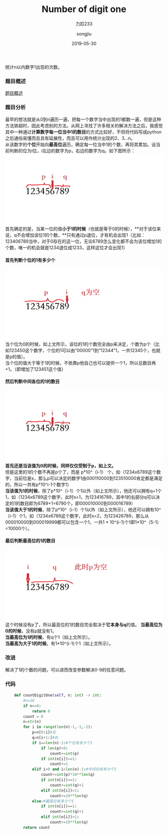 ﻿---
layout:     post
title:      Number of digit one 
subtitle:   力扣233
date:       2019-05-30
author:     songjiu
header-img: img/post-bg-2015.jpg
catalog: true
tags:
    - 算法
---

统计n以内数字1出现的次数。
### 题目概述
[题目概述](https://leetcode-cn.com/problems/number-of-digit-one/)
### 题目分析
最早的想法就是从0到n遍历一遍，把每一个数字当中出现的1都数一遍，但是这种方法铁超时，因此考虑别的方法。从网上寻找了许多相关的解决方法之后，我感觉其中一种通过**计算数字每一位当中1的数目**的方式比较好，不但将代码写成python之后通俗易懂而且具有延展性，而且可以用作统计出现的2、3...n。  
从该数字的**个位**开始向**最高位**遍历，确定每一位当中1的个数，再将其累加。设当前判断的位为i位，i左边的数字为p，右边的数字为q。如下图所示：  
![](/img/nodo1.png)
首先确定的是，当某一位的值**小于1的时候**（也就是等于0的时候），**对于该位来说，q不会增加该位1的个数，**只有通过p退位，才有机会出现1（比如：123406789当中，对于0存在的这一位，无论6789怎么变化都不会为该位增加1的个数，唯一的机会就是1234退位成1233，这样这位才会出现1）  
#### 首先判断个位的1有多少个
![](/img/nodo2.png)
当个位为0的时候，如上文所示，该位的1的个数完全由p来决定，个数为p个（比如123450这个数字，个位的1可以由“00000”1到“12344”1，一共12345个，也就是p的值）。  
当个位的值大于等于1的时候，不依靠p他自己也可以提供一个1，所以总数目再+1。（即增加了123451这个值）    
#### 然后判断中间各位的1的数目  
![](/img/nodo1.png)
**首先还是当该值为0的时候，同样仅仅受制于p，如上文。**  
但是这里的1的个数不再是p个了，而是 p\*10^（i-1） 个，如（1234x6789这个数字，当前位是x，那么p可以决定的数字1由000110000到123510000肯定都是满足的，所以一共有p\*10^i-1个数字1）  
**当该值为1的时候**，除了p\*10^（i-1）个1以外（如上文所示），他还可以拥有q+1个1，如（1234x6789这个数字，此时x=1，为123416789，其中1的右部分q可以决定的1的数目即为6789+1=6790个，即000010000到000016789）  
**当该值大于1的时候**，除了p\*10^（i-1）个1以外（如上文所示），他还可以拥有10^（i-1）个1，如（1234x6789这个数字，此时x=2，为123426789，那么从000010000到000019999都可以包含一个1，一共1 * 10^(i-1)个1即1\*10^（5-1）=10000个）。  
#### 最后判断最高位的1的数目
![](/img/nodo3.png)
这个时候没有p了，所以最高位的1的数目完全取决于**它本身与q**的值。
**当最高位为0的时候**，没有p就没有1。  
**当最高位为1的时候**，有q个1（如上文所示）。  
**当最高为大于1的时候**，有1*10^(i-1)个1（如上文所示）。  
### 改进
解决了1的个数的问题，可以进而改变参数解决0-9的任意问题。
### 代码
```python
    def countDigitOne(self, n: int) -> int:
        #n=10
        if n<=0:
            return 0
        count = 0
        n=str(n)
        for i in range(len(n)-1,-1,-1):
            p=n[0:i]#左
            q=n[i+1:]#右
            if i==len(n)-1:#个位有多少个1
                if len(p)>0:
                    count+=int(p)
                if int(n[i])>=1:
                    count+=1
            elif i>0 and i<len(n)-1:#中间位有多少个1
                count+=int(p)*10**len(q)
                if int(n[i])==1:
                    count+=int(q)+1
                elif int(n[i])>1:
                    count+=10**len(q)
            else:#最高位有多少个1
                if int(n[i])==1:
                    count+=int(q)+1
                elif int(n[i])>1:
                    count+=10**len(q)
        return count
                
```